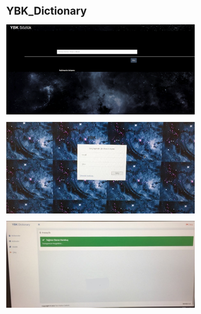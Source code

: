 # YBK_Dictionary
![img1](https://github.com/yagmurbarank/YBK_Dictionary/blob/main/img1.png) 
<br>
<br>
![img2](https://github.com/yagmurbarank/YBK_Dictionary/blob/main/img2.jpg) 
<br>
<br>
![img3](https://github.com/yagmurbarank/YBK_Dictionary/blob/main/img3.jpg) 
